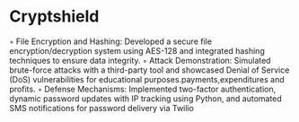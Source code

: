 # Cryptshield
◦  File Encryption and Hashing: Developed a secure file encryption/decryption system using AES-128 and integrated
    hashing techniques to ensure data integrity.
◦  Attack Demonstration: Simulated brute-force attacks with a third-party tool and showcased Denial of Service (DoS)
 vulnerabilities for educational purposes.payments,expenditures and profits.
◦ Defense Mechanisms: Implemented two-factor authentication, dynamic password updates with IP tracking using Python,
 and automated SMS notifications for password delivery via Twilio

